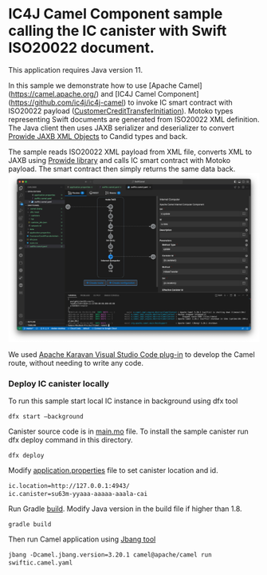 # IC4J Camel Component sample calling the IC canister with Swift ISO20022 document.

This application requires Java version 11.

In this sample we demonstrate how to use [Apache Camel] (https://camel.apache.org/) and [IC4J Camel Component] (https://github.com/ic4j/ic4j-camel) to invoke IC smart contract with ISO20022 payload ([CustomerCreditTransferInitiation](https://www.iso20022.org/iso-20022-message-definitions)). 
Motoko types representing Swift documents are generated from ISO20022 XML definition. The Java client then uses JAXB serializer and deserializer to convert [Prowide JAXB XML Objects](https://github.com/prowide/prowide-iso20022) to Candid types and back.

The sample reads ISO20022 XML payload from XML file, converts XML to JAXB using [Prowide library](https://dev.prowidesoftware.com/SRU2022/) and calls IC smart contract with Motoko payload. The smart contract then simply returns the same data back.
![](VSCode.png)

We used [Apache Karavan Visual Studio Code plug-in](https://github.com/apache/camel-karavan) to develop the Camel route, without needing to write any code.


### Deploy IC canister locally 
To run this sample start local IC instance in background using dfx tool

```
dfx start –background
```

Canister source code is in [main.mo](main.mo) file. To install the sample canister run dfx deploy command in this directory.

```
dfx deploy
```

Modify [application.properties](application.properties) file to set canister location and id.

```
ic.location=http://127.0.0.1:4943/
ic.canister=su63m-yyaaa-aaaaa-aaala-cai
```

Run Gradle [build](build.gradle). Modify Java version in the build file if higher than 1.8.

```
gradle build
```

Then run Camel application using [Jbang tool](https://www.jbang.dev/)

```
jbang -Dcamel.jbang.version=3.20.1 camel@apache/camel run swiftic.camel.yaml 
```

